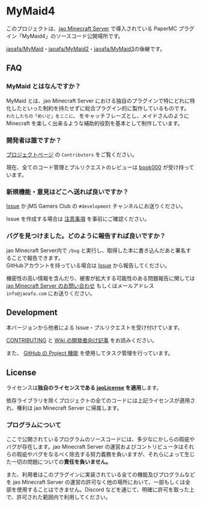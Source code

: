 # MyMaid4

このプロジェクトは、[jao Minecraft Server](https://jaoafa.com) で導入されている PaperMC プラグイン「MyMaid4」のソースコード公開場所です。

[jaoafa/MyMaid](https://github.com/jaoafa/MyMaid)・[jaoafa/MyMaid2](https://github.com/jaoafa/MyMaid2)・[jaoafa/MyMaid3](https://github.com/jaoafa/MyMaid3)の後継です。

## FAQ

### MyMaid とはなんですか？

MyMaid とは、jao Minecraft Server における独自のプラグインで特にどれに特化したといった制約を持たせずに総合プラグイン的に製作しているものです。  
`わたしたちの「めいど」をここに。` をキャッチフレーズとし、メイドさんのように Minecraft を楽しく出来るような補助的役割を基本として制作しています。

### 開発者は誰ですか？

[プロジェクトページ](https://github.com/jaoafa/MyMaid4) の `Contributors` をご覧ください。

現在、全てのコード管理とプルリクエストのレビューは [book000](https://github.com/book000) が受け持っています。

### 新規機能・意見はどこへ送れば良いですか？

[Issue](https://github.com/jaoafa/MyMaid4/issues) か jMS Gamers Club の `#development` チャンネルにお送りください。

Issue を作成する場合は [注意事項](https://github.com/jaoafa/MyMaid4/issues/32) を事前にご確認ください。

### バグを見つけました。どのように報告すれば良いですか？

jao Minecraft Server内で `/bug` と実行し、取得した本に書き込んだあと署名することで報告できます。  
GitHubアカウントを持っている場合は [Issue](https://github.com/jaoafa/MyMaid4/issues) から報告してください。

機密性の高い情報を含んだり、被害が拡大する可能性のある問題報告に関しては [jao Minecraft Server のお問い合わせ](https://jaoafa.com/support/inquiry) もしくはメールアドレス `info@jaoafa.com` にお送りください。

## Development

本バージョンから他者による Issue・プルリクエストを受け付けています。

[CONTRIBUTING](CONTRIBUTING.md) と [Wiki の開発者向け記事](https://github.com/jaoafa/MyMaid4/wiki/For-Developers) をお読みください。

また、 [GitHub の Project 機能](https://github.com/jaoafa/MyMaid4/projects/1) を使用してタスク管理を行っています。

## License

ライセンスは**独自のライセンスである [jaoLicense](https://github.com/jaoafa/jao-Minecraft-Server/blob/master/jaoLICENSE.md) を適用**します。

依存ライブラリを除くプロジェクトの全てのコードには上記ライセンスが適用され、権利は jao Minecraft Server に帰属します。

### プログラムについて

ここで公開されているプログラムのソースコードには、多少なにかしらの瑕疵やバグが存在します。jao Minecraft Server の運営およびコントリビュータはそれらの瑕疵やバグをなるべく除去する努力義務を負いますが、それらによって生じた一切の問題についての**責任を負いません。**  

また、利用者はこのプラグインに実装されている全ての機能及びプログラムなどを jao Minecraft Server の運営の許可なく他の場所において、一部もしくは全部を使用することはできません。Discord などを通じて、明確に許可を取った上で、許可された範囲内で利用してください。

